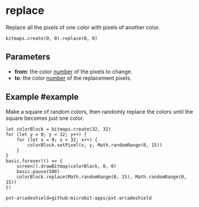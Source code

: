 # replace

Replace all the pixels of one color with pixels of another color.

```sig
bitmaps.create(0, 0).replace(0, 0)
```

## Parameters

* **from**: the color [number](/types/number) of the pixels to change.
* **to**: the color [number](/types/number) of the replacement pixels.

## Example #example

Make a square of random colors, then randomly replace the colors until the square becomes just one color.

```blocks
let colorBlock = bitmaps.create(32, 32)
for (let y = 0; y < 32; y++) {
    for (let x = 0; x < 32; x++) {
        colorBlock.setPixel(x, y, Math.randomRange(0, 15))
    }
}
basic.forever(() => {
    screen().drawBitmap(colorBlock, 0, 0)
    basic.pause(500)
    colorBlock.replace(Math.randomRange(0, 15), Math.randomRange(0, 15))
})
```


```package
pxt-arcadeshield=github:microbit-apps/pxt-arcadeshield
```
